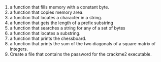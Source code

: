 1. a function that fills memory with a constant byte.
2. a function that copies memory area.
3. a function that locates a character in a string.
4. a function that gets the length of a prefix substring
5. a function that searches a string for any of a set of bytes
6. a function that locates a substring.
7. a function that prints the chessboard.
8. a function that prints the sum of the two diagonals of a square matrix of integers.
9. Create a file that contains the password for the crackme2 executable. 
